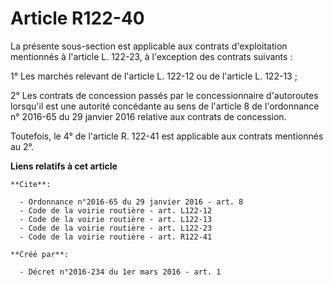 # Article R122-40

La présente sous-section est applicable aux contrats d'exploitation mentionnés à l'article L. 122-23, à l'exception des
contrats suivants : 

1° Les marchés relevant de l'article L. 122-12 ou de l'article L. 122-13 ; 

2° Les contrats de concession passés par le concessionnaire d'autoroutes lorsqu'il est une autorité concédante au sens de
l'article 8 de l'ordonnance n° 2016-65 du 29 janvier 2016 relative aux contrats de concession. 

Toutefois, le 4° de l'article R. 122-41 est applicable aux contrats mentionnés au 2°.

**Liens relatifs à cet article**

	**Cite**:

	  - Ordonnance n°2016-65 du 29 janvier 2016 - art. 8
	  - Code de la voirie routière - art. L122-12
	  - Code de la voirie routière - art. L122-13
	  - Code de la voirie routière - art. L122-23
	  - Code de la voirie routière - art. R122-41

	**Créé par**:

	  - Décret n°2016-234 du 1er mars 2016 - art. 1
